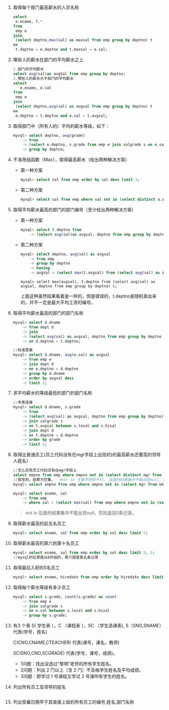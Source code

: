 1. 取得每个部门最高薪水的人员名称

   ```sql
   select 
   	e.ename, t.*
   from 
   	emp e
   join
   	(select deptno,max(sal) as maxsal from emp group by deptno) t
   on
   	t.deptno = e.deptno and t.maxsal = e.sal;
   ```

2. 哪些人的薪水在部门的平均薪水之上

   ```sql
   1.部门的平均薪水
   select avg(sal)as avgSal from emp group by deptno; 
   2.哪些人的薪水大于部门的平均薪水
   select 
      e.ename, e.sal
   from
   	emp e
   join
   	(select deptno,avg(sal) as avgsal from emp group by deptno) t
   on
   	e.deptno = t.deptno and e.sal > t.avgsal;
   ```

3. 取得部门中（所有人的）平均的薪水等级，如下：

   ```sql
   mysql> select deptno, avg(grade)
       -> from
       -> (select e.deptno, s.grade from emp e join salgrade s on e.sal between s.losal and s.hisal) t
       -> group by deptno;
   ```

4. 不准用组函数（Max），取得最高薪水（给出两种解决方案）

   * 第一种方案

     ```sql
     mysql> select sal from emp order by sal desc limit 1;
     ```

   * 第二种方案

     ```sql
     mysql> select sal from emp where sal not in (select distinct a.sal from emp a join emp b on a.sal < b.sal);//这个不是自己写的
     ```

5. 取得平均薪水最高的部门的部门编号（至少给出两种解决方案）

   * 第一种方案

     ```sql
     mysql> select t.deptno from
         -> (select avg(sal)as avgsal, deptno from emp group by deptno order by avgsal desc limit 1) t;
     ```

   * 第二种方案

     ```sql
     mysql> select deptno, avg(sal) as avgsal
         -> from emp
         -> group by deptno
         -> having
         -> avgsal = (select max(t.avgsal) from (select avg(sal) as avgsal from emp group by deptno ) t);
     ```
     
     ```sq
     mysql> select max(avgsal), t.deptno from (select avg(sal) as avgsal, deptno from emp group by deptno) t;
     ```
     
     上面这种虽然结果看着是一样的，但是错误的，t.deptno是随机查出来的，并不一定是最大平均工资的编号。

6. 取得平均薪水最高的部门的部门名称

   ```sql
   mysql> select d.dname
       -> from dept d
       -> join
       -> (select avg(sal) as avgsal, deptno from emp group by deptno order by avgsal desc limit 1) t
       -> on d.deptno = t.deptno;
   ```
   
   ```sql
   //标准答案
   mysql> select d.dname, avg(e.sal) as avgsal
       -> from emp e
       -> join dept d
       -> on e.deptno = d.deptno
       -> group by d.dname
       -> order by avgsal desc
       -> limit 1;
   ```
   
7. 求平均薪水的等级最低的部门的部门名称

   ```sql
   //多表连接
   mysql> select d.dname, s.grade
       -> from
       -> (select avg(sal) as avgsal, deptno from emp group by deptno) t
       -> join salgrade s
       -> on t.avgsal between s.losal and s.hisal
       -> join dept d
       -> on t.deptno = d.deptno
       -> order by grade
       -> limit 1;
   ```

8. 取得比普通员工(员工代码没有在mgr字段上出现的)的最高薪水还要高的领导人姓名）

   ```sql
   //怎么实现员工代码没有在mgr字段上
   select empno from emp where empno not in (select distinct mgr from emp where mgr is not null);
   //我写的，结果为空集，--》not in 关键字用的不行， 后面的结果集中不能出现null，否则返回0条记录。
   mysql> select empno from emp where empno not in (select mgr from emp);
   
   mysql> select ename, sal
       -> from emp
       -> where sal > (select max(sal) from emp where empno not in (select distinct mgr from emp where mgr is not null));
   ```

   >not in 后面的结果集中不能出现null，否则返回0条记录。

9. 取得薪水最高的前五名员工

   ```sql
   mysql> select ename, sal from emp order by sal desc limit 5;
   ```

10. 取得薪水最高的第六到第十名员工

    ```sql
    mysql> select ename, sal from emp order by sal desc limit 5, 5;
    //mysql的记录是从0开始的，第六就是第五条记录
    ```

11. 取得最后入职的5名员工

    ```sql
    mysql> select ename, hiredate from emp order by hiredate desc limit 5;
    ```

12. 取得每个薪水等级有多少员工

    ```sql
    mysql> select s.grade, count(s.grade) as count
        -> from emp e
        -> join salgrade s
        -> on e.sal between s.losal and s.hisal
        -> group by s.grade;
    ```

13. 有3 个表 S( 学生表 ），C （课程表 ），SC （学生选课表), S（SNO,SNAME）代表(学号，姓名)

    C(CNO,CNAME,CTEACHER) 代表(课号，课名，教师)

    SC(SNO,CNO,SCGRADE) 代表(学号，课号，成绩)。 

    * 1问题：找出没选过“黎明”老师的所有学生姓名。
    * 2问题：列出 2 门以上（含 2 门）不及格学生姓名及平均成绩。
    * 3问题：即学过 1 号课程又学过 2 号课所有学生的姓名。

14. 列出所有员工及领导的姓名

    ```sql
    
    ```

15. 列出受雇日期早于其直接上级的所有员工的编号,姓名,部门名称

    ```sql
    ```

    
